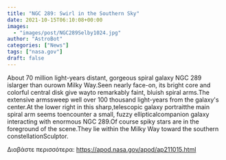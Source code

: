 ```yaml
---
title: "NGC 289: Swirl in the Southern Sky"
date: 2021-10-15T06:10:08+00:00
images:
  - "images/post/NGC289Selby1024.jpg"
author: "AstroBot"
categories: ["News"]
tags: ["nasa.gov"]
draft: false
---
```


About 70 million light-years distant, gorgeous spiral galaxy NGC 289 islarger than ourown Milky Way.Seen nearly face-on, its bright core and colorful central disk give wayto remarkably faint, bluish spiral arms.The extensive armssweep well over 100 thousand light-years from the galaxy's center.At the lower right in this sharp,telescopic galaxy portraitthe main spiral arm seems toencounter a small, fuzzy ellipticalcompanion galaxy interacting with enormous NGC 289.Of course spiky stars are in the foreground of the scene.They lie within the Milky Way toward the southern constellationSculptor.

Διαβάστε περισσότερα: https://apod.nasa.gov/apod/ap211015.html

